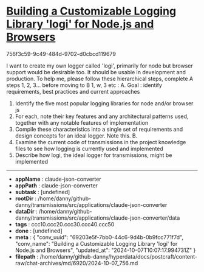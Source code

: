 # [Building a Customizable Logging Library 'logi' for Node.js and Browsers](https://claude.ai/chat/69203e5f-7bb0-44c6-9d4b-0b9fcc771f7d)

756f3c59-9c49-484d-9702-d0cbcd119679

I want to create my own logger called 'logi', primarily for node but browser support would be desirable too. It should be usable in development and production. To help me, please follow these hierarchical steps, complete A steps 1, 2, 3...  before moving to B 1, w, 3 etc  : 
A. Goal : identify requirements, best practices and current approaches
1. Identify the five most popular logging libraries for node and/or browser js
2. For each, note their key features and any architectural patterns used, together with any notable features of implementation
3. Compile these characteristics into a single set of requirements and design concepts for an ideal logger. Note this.
B. 
1. Examine the current code of transmissions in the project knowledge files to see how logging is currently used and implemented
2. Describe how logi, the ideal logger for transmissions, might be implemented

---

* **appName** : claude-json-converter
* **appPath** : claude-json-converter
* **subtask** : [undefined]
* **rootDir** : /home/danny/github-danny/transmissions/src/applications/claude-json-converter
* **dataDir** : /home/danny/github-danny/transmissions/src/applications/claude-json-converter/data
* **tags** : ccc10.ccc20.ccc30.ccc40.ccc50
* **done** : [undefined]
* **meta** : {
  "conv_uuid": "69203e5f-7bb0-44c6-9d4b-0b9fcc771f7d",
  "conv_name": "Building a Customizable Logging Library 'logi' for Node.js and Browsers",
  "updated_at": "2024-10-07T10:07:17.994731Z"
}
* **filepath** : /home/danny/github-danny/hyperdata/docs/postcraft/content-raw/chat-archives/md/6920/2024-10-07_756.md